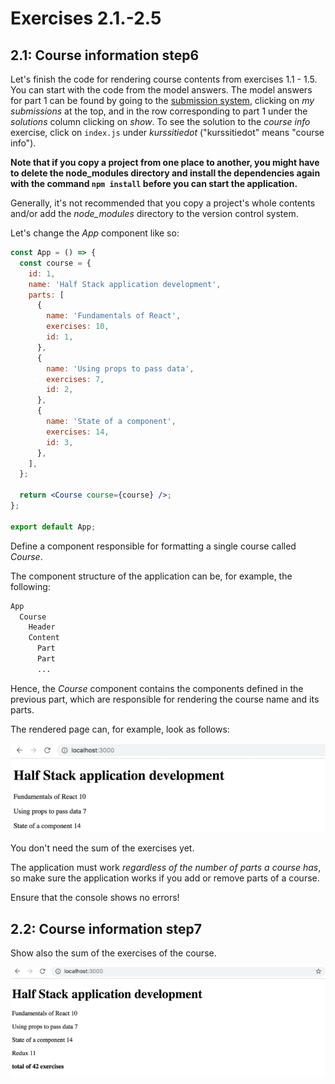 # Exercises 2.1.-2.5

## 2.1: Course information step6

Let's finish the code for rendering course contents from exercises 1.1 - 1.5. You can start with the code from the model answers. The model answers for part 1 can be found by going to the [submission system](https://studies.cs.helsinki.fi/stats/courses/fullstackopen), clicking on _my submissions_ at the top, and in the row corresponding to part 1 under the _solutions_ column clicking on _show_. To see the solution to the _course info_ exercise, click on `index.js` under _kurssitiedot_ ("kurssitiedot" means "course info").

**Note that if you copy a project from one place to another, you might have to delete the node_modules directory and install the dependencies again with the command `npm install` before you can start the application.**

Generally, it's not recommended that you copy a project's whole contents and/or add the _node_modules_ directory to the version control system.

Let's change the _App_ component like so:

```jsx
const App = () => {
  const course = {
    id: 1,
    name: 'Half Stack application development',
    parts: [
      {
        name: 'Fundamentals of React',
        exercises: 10,
        id: 1,
      },
      {
        name: 'Using props to pass data',
        exercises: 7,
        id: 2,
      },
      {
        name: 'State of a component',
        exercises: 14,
        id: 3,
      },
    ],
  };

  return <Course course={course} />;
};

export default App;
```

Define a component responsible for formatting a single course called _Course_.

The component structure of the application can be, for example, the following:

```bash
App
  Course
    Header
    Content
      Part
      Part
      ...
```

Hence, the _Course_ component contains the components defined in the previous part, which are responsible for rendering the course name and its parts.

The rendered page can, for example, look as follows:

![courseinfo1](./assets/courseinfo1.png)

You don't need the sum of the exercises yet.

The application must work _regardless of the number of parts a course has_, so make sure the application works if you add or remove parts of a course.

Ensure that the console shows no errors!

## 2.2: Course information step7

Show also the sum of the exercises of the course.

![courseinfo2](./assets/courseinfo2.png)
